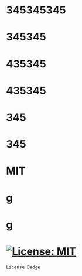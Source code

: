 # 345345345
  # 345345
  # 435345
  # 435345
  # 345
  # 345
  # MIT
  # g
  # g
  # [![License: MIT](https://img.shields.io/badge/License-MIT-yellow.svg?style=for-the-badge)](https://choosealicense.com/licenses/mit/)
    License Badge





